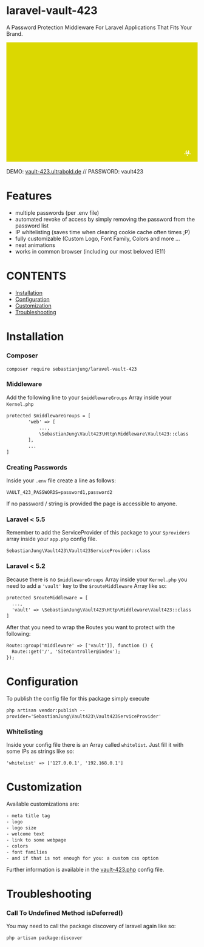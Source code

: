 # laravel-vault-423
A Password Protection Middleware For Laravel Applications That Fits Your Brand.

![](teaser.gif)

DEMO: [vault-423.ultrabold.de](http://www.vault-423.ultrabold.de) // PASSWORD: vault423

# Features
- multiple passwords (per .env file)
- automated revoke of access by simply removing the password from the password list
- IP whitelisting (saves time when clearing cookie cache often times ;P)
- fully customizable (Custom Logo, Font Family, Colors and more ...
- neat animations
- works in common browser (including our most beloved IE11)


# CONTENTS
- [Installation](#installation)
- [Configuration](#configuration)
- [Customization](#customization)
- [Troubleshooting](#troubleshooting)


# Installation
### Composer
```
composer require sebastianjung/laravel-vault-423
```


### Middleware
Add the following line to your `$middlewareGroups` Array inside your `Kernel.php`
```
protected $middlewareGroups = [
        'web' => [
            ...,
            \SebastianJung\Vault423\Http\Middleware\Vault423::class
        ],
        ...
]
```


### Creating Passwords
Inside your `.env` file create a line as follows:
```
VAULT_423_PASSWORDS=password1,password2
```
If no password / string is provided the page is accessible to anyone.


### Laravel < 5.5
Remember to add the ServiceProvider of this package to your `$providers` array inside your `app.php` config file.
```
SebastianJung\Vault423\Vault423ServiceProvider::class
```

### Laravel < 5.2
Because there is no `$middlewareGroups` Array inside your `Kernel.php` you need to add a `'vault'` key to the `$routeMiddleware` Array like so:
```
protected $routeMiddleware = [
  ...,
  'vault' => \SebastianJung\Vault423\Http\Middleware\Vault423::class
]
```
After that you need to wrap the Routes you want to protect with the following:
```
Route::group('middleware' => ['vault']], function () {
  Route::get('/', 'SiteController@index');
});
```

# Configuration
To publish the config file for this package simply execute
```
php artisan vendor:publish --provider='SebastianJung\Vault423\Vault423ServiceProvider'
```

### Whitelisting
Inside your config file there is an Array called `whitelist`. Just fill it with some IPs as strings like so:
```
'whitelist' => ['127.0.0.1', '192.168.0.1']
```

# Customization
Available customizations are:
```
- meta title tag
- logo
- logo size
- welcome text
- link to some webpage
- colors
- font families
- and if that is not enough for you: a custom css option
```
Further information is available in the [vault-423.php](https://github.com/sebastianjung/laravel-vault-423/blob/master/src/config/vault-423.php) config file.

# Troubleshooting
### Call To Undefined Method isDeferred()
You may need to call the package discovery of laravel again like so:
```
php artisan package:discover
```
